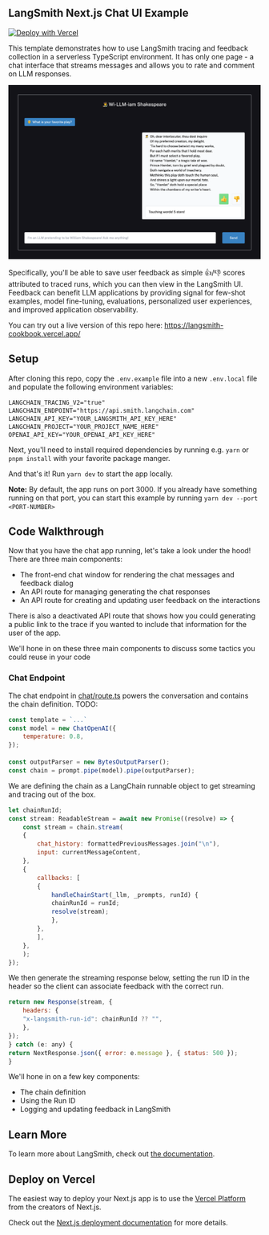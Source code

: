 ## LangSmith Next.js Chat UI Example

[![Deploy with Vercel](https://vercel.com/button)](https://vercel.com/new/clone?repository-url=https%3A%2F%2Fgithub.com%2Flangchain-ai%2Flangsmith-cookbook%2Ffeedback-examples%2Fnextjs)

This template demonstrates how to use LangSmith tracing and feedback collection in a serverless TypeScript environment. It has only one page - a chat interface that streams messages and allows you to rate and comment on LLM responses.

[![Chat UI](public/images/chat.png)](https://langsmith-cookbook.vercel.app/)

Specifically, you'll be able to save user feedback as simple 👍/👎 scores attributed to traced runs, which you can then view in the LangSmith UI. Feedback can benefit LLM applications by providing signal for few-shot examples, model fine-tuning, evaluations, personalized user experiences, and improved application observability.

You can try out a live version of this repo here: https://langsmith-cookbook.vercel.app/

## Setup

After cloning this repo, copy the `.env.example` file into a new `.env.local` file and populate the following environment variables:

```
LANGCHAIN_TRACING_V2="true"
LANGCHAIN_ENDPOINT="https://api.smith.langchain.com"
LANGCHAIN_API_KEY="YOUR_LANGSMITH_API_KEY_HERE"
LANGCHAIN_PROJECT="YOUR_PROJECT_NAME_HERE"
OPENAI_API_KEY="YOUR_OPENAI_API_KEY_HERE"
```

Next, you'll need to install required dependencies by running e.g. `yarn` or `pnpm install` with your favorite package manger.

And that's it! Run `yarn dev` to start the app locally.

**Note:** By default, the app runs on port 3000. If you already have something running on that port, you can start this example by running `yarn dev --port <PORT-NUMBER>`

## Code Walkthrough

Now that you have the chat app running, let's take a look under the hood! There are three main components:

- The front-end chat window for rendering the chat messages and feedback dialog
- An API route for managing generating the chat responses
- An API route for creating and updating user feedback on the interactions

There is also a deactivated API route that shows how you could generating a public link to the trace if you wanted to include that information for the user of the app.

We'll hone in on these three main components to discuss some tactics you could reuse in your code

### Chat Endpoint

The chat endpoint in [chat/route.ts](app/api/chat/route.ts) powers the conversation and contains the chain definition.
TODO:

```js
const template = `...`
const model = new ChatOpenAI({
    temperature: 0.8,
});

const outputParser = new BytesOutputParser();
const chain = prompt.pipe(model).pipe(outputParser);
```


We are defining the chain as a LangChain runnable object to get streaming and tracing out of the box. 

```js
let chainRunId;
const stream: ReadableStream = await new Promise((resolve) => {
    const stream = chain.stream(
    {
        chat_history: formattedPreviousMessages.join("\n"),
        input: currentMessageContent,
    },
    {
        callbacks: [
        {
            handleChainStart(_llm, _prompts, runId) {
            chainRunId = runId;
            resolve(stream);
            },
        },
        ],
    },
    );
});
```

We then generate the streaming response below, setting the run ID in the header so the client can associate feedback with the correct run.
```js
return new Response(stream, {
    headers: {
    "x-langsmith-run-id": chainRunId ?? "",
    },
});
} catch (e: any) {
return NextResponse.json({ error: e.message }, { status: 500 });
}
  ```
 We'll hone in on a few key components:

- The chain definition
- Using the Run ID 
- Logging and updating feedback in LangSmith


## Learn More

To learn more about LangSmith, check out [the documentation](https://docs.smith.langchain.com).

## Deploy on Vercel

The easiest way to deploy your Next.js app is to use the [Vercel Platform](https://vercel.com/new?utm_medium=default-template&filter=next.js&utm_source=create-next-app&utm_campaign=create-next-app-readme) from the creators of Next.js.

Check out the [Next.js deployment documentation](https://nextjs.org/docs/deployment) for more details.
